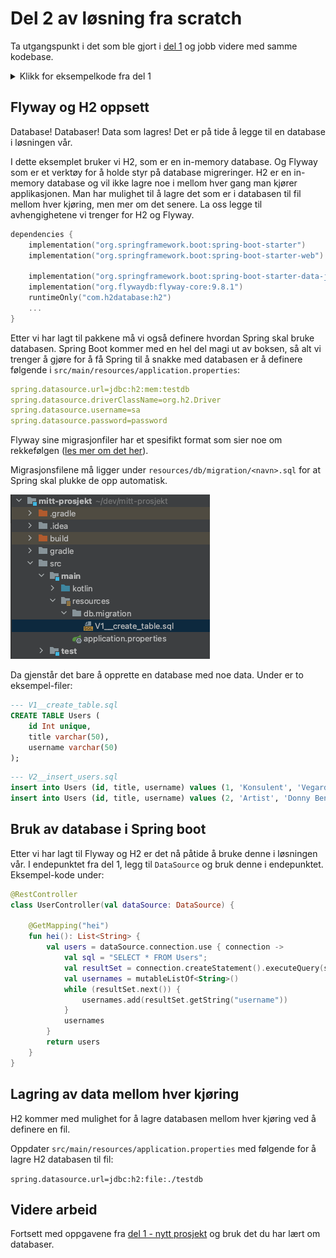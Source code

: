 # Del 2 av løsning fra scratch 

Ta utgangspunkt i det som ble gjort i [del 1](../del_0/nytt-prosjekt.md) og jobb videre med samme kodebase.


<details>
  <summary>Klikk for eksempelkode fra del 1</summary>
  <p>

```kotlin
package org.vegard.mittprosjekt

import org.springframework.boot.autoconfigure.SpringBootApplication
import org.springframework.boot.runApplication
import org.springframework.context.annotation.Configuration
import org.springframework.scheduling.annotation.EnableScheduling
import org.springframework.scheduling.annotation.Scheduled
import org.springframework.web.bind.annotation.GetMapping
import org.springframework.web.bind.annotation.RestController

@SpringBootApplication
class MittProsjektApplication

fun main(args: Array<String>) {
    runApplication<MittProsjektApplication>(*args)
}

@RestController
class UserController {

    @GetMapping("hei")
    fun hei() = "hei"
}

@Configuration
@EnableScheduling
class JobConfig {

    @Scheduled(fixedDelay = 2000, initialDelay = 500)
    fun letsGo() {
        println("Hei")
    }
}
```
  </p>
</details>


## Flyway og H2 oppsett

Database! Databaser! Data som lagres! Det er på tide å legge til en database i løsningen vår.

I dette eksemplet bruker vi H2, som er en in-memory database. Og Flyway som er et verktøy for
å holde styr på database migreringer. H2 er en in-memory database og
vil ikke lagre noe i mellom hver gang man kjører applikasjonen. Man har mulighet til å lagre
det som er i databasen til fil mellom hver kjøring, men mer om det senere. La oss legge til avhengighetene vi trenger
for H2 og Flyway.

```kotlin
dependencies {
    implementation("org.springframework.boot:spring-boot-starter")
    implementation("org.springframework.boot:spring-boot-starter-web")
    
    implementation("org.springframework.boot:spring-boot-starter-data-jpa")
    implementation("org.flywaydb:flyway-core:9.8.1")
    runtimeOnly("com.h2database:h2")
    ...
}
```

Etter vi har lagt til pakkene må vi også definere hvordan Spring skal bruke databasen.
Spring Boot kommer med en hel del magi ut av boksen, så alt vi trenger å gjøre
for å få Spring til å snakke med databasen er å definere følgende i `src/main/resources/application.properties`:


```yaml
spring.datasource.url=jdbc:h2:mem:testdb
spring.datasource.driverClassName=org.h2.Driver
spring.datasource.username=sa
spring.datasource.password=password
```

Flyway sine migrasjonfiler har et spesifikt format som sier noe om rekkefølgen 
([les mer om det her](https://flywaydb.org/documentation/concepts/migrations.html#naming)).

Migrasjonsfilene må ligger under `resources/db/migration/<navn>.sql` for at Spring skal plukke de opp
automatisk.

![flyway-location](./../img/nytt-prosjekt/flyway-location.png)

Da gjenstår det bare å opprette en database med noe data. Under er to eksempel-filer:

```sql
--- V1__create_table.sql
CREATE TABLE Users (
    id Int unique,
    title varchar(50),
    username varchar(50)
);
```

```sql
--- V2__insert_users.sql
insert into Users (id, title, username) values (1, 'Konsulent', 'Vegard');
insert into Users (id, title, username) values (2, 'Artist', 'Donny Benet');
```

## Bruk av database i Spring boot

Etter vi har lagt til Flyway og H2 er det nå påtide å bruke denne i løsningen vår.
I endepunktet fra del 1, legg til `DataSource` og bruk denne i endepunktet.
Eksempel-kode under:


```kotlin
@RestController
class UserController(val dataSource: DataSource) {

    @GetMapping("hei")
    fun hei(): List<String> {
        val users = dataSource.connection.use { connection ->
            val sql = "SELECT * FROM Users";
            val resultSet = connection.createStatement().executeQuery(sql)
            val usernames = mutableListOf<String>()
            while (resultSet.next()) {
                usernames.add(resultSet.getString("username"))
            }
            usernames
        }
        return users
    }
}
```

## Lagring av data mellom hver kjøring

H2 kommer med mulighet for å lagre databasen mellom hver kjøring ved å definere en fil.

Oppdater `src/main/resources/application.properties` med følgende for å lagre H2 databasen til fil:

`spring.datasource.url=jdbc:h2:file:./testdb`


## Videre arbeid

Fortsett med oppgavene fra [del 1 - nytt prosjekt](nytt-prosjekt.md) og bruk det du har lært om databaser.